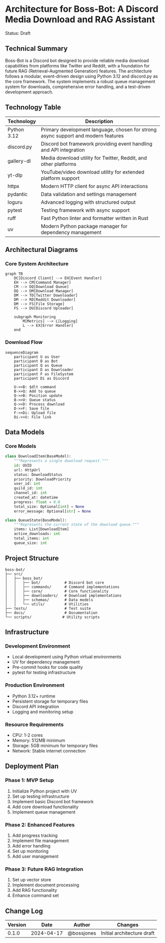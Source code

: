 # Architecture for Boss-Bot: A Discord Media Download and RAG Assistant

Status: Draft

## Technical Summary

Boss-Bot is a Discord bot designed to provide reliable media download capabilities from platforms like Twitter and Reddit, with a foundation for future RAG (Retrieval-Augmented Generation) features. The architecture follows a modular, event-driven design using Python 3.12 and discord.py as the core framework. The system implements a robust queue management system for downloads, comprehensive error handling, and a test-driven development approach.

## Technology Table

| Technology | Description |
|------------|-------------|
| Python 3.12 | Primary development language, chosen for strong async support and modern features |
| discord.py | Discord bot framework providing event handling and API integration |
| gallery-dl | Media download utility for Twitter, Reddit, and other platforms |
| yt-dlp | YouTube/video download utility for extended platform support |
| httpx | Modern HTTP client for async API interactions |
| pydantic | Data validation and settings management |
| loguru | Advanced logging with structured output |
| pytest | Testing framework with async support |
| ruff | Fast Python linter and formatter written in Rust |
| uv | Modern Python package manager for dependency management |

## Architectural Diagrams

### Core System Architecture

```mermaid
graph TB
    DC[Discord Client] --> EH[Event Handler]
    EH --> CM[Command Manager]
    CM --> DQ[Download Queue]
    DQ --> DM[Download Manager]
    DM --> TD[Twitter Downloader]
    DM --> RD[Reddit Downloader]
    DM --> FS[File Storage]
    FS --> DU[Discord Uploader]

    subgraph Monitoring
        M[Metrics] --> L[Logging]
        L --> EX[Error Handler]
    end
```

### Download Flow

```mermaid
sequenceDiagram
    participant U as User
    participant B as Bot
    participant Q as Queue
    participant D as Downloader
    participant F as FileSystem
    participant Di as Discord

    U->>B: $dlt command
    B->>Q: Add to queue
    Q->>B: Position update
    B->>U: Queue status
    Q->>D: Process download
    D->>F: Save file
    F->>Di: Upload file
    Di->>U: File link
```

## Data Models

### Core Models

```python
class DownloadItem(BaseModel):
    """Represents a single download request."""
    id: UUID
    url: HttpUrl
    status: DownloadStatus
    priority: DownloadPriority
    user_id: int
    guild_id: int
    channel_id: int
    created_at: datetime
    progress: float = 0.0
    total_size: Optional[int] = None
    error_message: Optional[str] = None

class QueueState(BaseModel):
    """Represents the current state of the download queue."""
    items: List[DownloadItem]
    active_downloads: int
    total_items: int
    queue_size: int
```

## Project Structure

```
boss-bot/
├── src/
│   ├── boss_bot/
│   │   ├── bot/           # Discord bot core
│   │   ├── commands/      # Command implementations
│   │   ├── core/          # Core functionality
│   │   ├── downloaders/   # Download implementations
│   │   ├── schemas/       # Data models
│   │   └── utils/         # Utilities
├── tests/                 # Test suite
├── docs/                  # Documentation
└── scripts/              # Utility scripts
```

## Infrastructure

### Development Environment
- Local development using Python virtual environments
- UV for dependency management
- Pre-commit hooks for code quality
- pytest for testing infrastructure

### Production Environment
- Python 3.12+ runtime
- Persistent storage for temporary files
- Discord API integration
- Logging and monitoring setup

### Resource Requirements
- CPU: 1-2 cores
- Memory: 512MB minimum
- Storage: 5GB minimum for temporary files
- Network: Stable internet connection

## Deployment Plan

### Phase 1: MVP Setup
1. Initialize Python project with UV
2. Set up testing infrastructure
3. Implement basic Discord bot framework
4. Add core download functionality
5. Implement queue management

### Phase 2: Enhanced Features
1. Add progress tracking
2. Implement file management
3. Add error handling
4. Set up monitoring
5. Add user management

### Phase 3: Future RAG Integration
1. Set up vector store
2. Implement document processing
3. Add RAG functionality
4. Enhance command set

## Change Log

| Version | Date | Author | Changes |
|---------|------|--------|----------|
| 0.1.0 | 2024-04-17 | @bossjones | Initial architecture draft |
